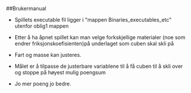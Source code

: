 ##Brukermanual

 * Spillets executable fil ligger i "mappen Binaries_executables_etc" utenfor oblig1 mappen
 
 * Etter å ha åpnet spillet kan man velge forkskjellige materialer (noe som endrer friksjonskoefisienten)på underlaget som cuben skal skli på
 
 * Fart og masse kan justeres.
 
 * Målet er å tilpasse de justerbare variablene til å få cuben til å skli over og stoppe på høyest mulig poengsum
 
 * Jo mer poeng jo bedre.

